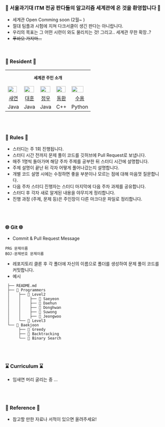 ### 💫 서울과기대 ITM 전공 판다들의 알고리즘 세계관에 온 것을 환영합니다 💫

- 세계관 Open Comming soon (2월~ )
- 절대 팀플과 시험에 지쳐 다크서클이 생긴 판다는 아니랍니다.
- 우리의 목표는 그 어떤 시련이 와도 물리치는 것! 그리고.. 세계관 무한 확장..?
- ~~푸바오 가지마...~~
 

<br>

### 🐼 Resident 🐼

<table align="center">

<tr align="center">
<td colspan="5" height="50px"><b><font size=2>세계관 주민 소개 </font></b></td>
</tr>

<tr>
<td><img src="https://avatars.githubusercontent.com/u/106756920?v=4" style="width:90%; height:90%;"></td>
<td><img src="https://avatars.githubusercontent.com/u/13723849?v=4" style="width:95%; height:95%;"></td>
<td><img src="https://avatars.githubusercontent.com/u/104622515?v=4" style="width:95%; height:95%;"></td>
<td><img src="https://avatars.githubusercontent.com/u/151334450?v=4" style="width:95%; height:95%;"></td>
<td><img src="https://avatars.githubusercontent.com/u/137254772?v=4" style="width:85%; height:85%;"></td>
</tr>


<tr align="center">
<td><a href="https://github.com/saeyeonn">새연</td>
<td><a href="https://github.com/Daehun">대훈</td>
<td><a href="https://github.com/yeomjungwoo">정우</td>
<td><a href="https://github.com/sardine-21">동환</td>
<td><a href="https://github.com/protruser">수용</td>
</tr>

<tr align="center">
<td>Java</td>
<td>Java</td>
<td>Java</td>
<td>C++</td>
<td>Python</td>
</tr>

</table>

<br></br>

### 📃 Rules 📃

- 스터디는 주 1회 진행됩니다. 
- 스터디 시간 전까지 문제 풀이 코드를 깃허브에 Pull Request로 보냅니다.
- 매주 1명씩 돌아가며 해당 주차 주제를 공부한 뒤 스터디 시간에 설명합니다.
- 주제 설명이 끝난 뒤 각자 어떻게 풀어나갔는지 설명합니다.
- 개별 코드 설명 시에는 수정하면 좋을 부분이나 모르는 점에 대해 마음껏 질문합니다.
- 다음 주차 스터디 진행자는 스터디 마지막에 다음 주차 과제를 공유합니다.
- 스터디 후 각자 새로 알게된 내용을 야무지게 정리합니다. 
- 진행 과정 (주제, 문제 등)은 주인장이 다른 마크다운 파일로 정리합니다.

<br></br>

### 🌐 Git 🌐
- Commit & Pull Request Message
``` 
PRG 문제이름
BOJ-문제번호 문제이름
```

- 레포지토리 클론 후 각 폴더에 자신의 이름으로 폴더를 생성하여 문제 풀이 코드를 커밋합니다.
- 예시
```📦 algorithm-study
 ├── README.md
 ├── 📁 Programmers
 │    ├── 📁 Level2
 │    │    ├── 📁 Saeyeon
 │    │    ├── 📁 Daehun
 │    │    ├── 📁 Donghwan
 │    │    ├── 📁 Suwong
 │    │    ├── 📁 Jeongwoo
 │    └── 📁 Level3
 └── 📁 Baekjoon
      ├── 📁 Greedy
      ├── 📁 Backtracking
      └── 📁 Binary Search     
```

<br></br>

### ⌛ Curriculum ⌛

- 임새연 머리 굴리는 중 ...

<br></br>

### 🧩 Reference 🧩

- 참고할 만한 자료나 서적이 있으면 올려주세요!
